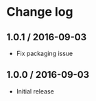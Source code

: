 # Change log

## 1.0.1 / 2016-09-03

- Fix packaging issue

## 1.0.0 / 2016-09-03

- Initial release
